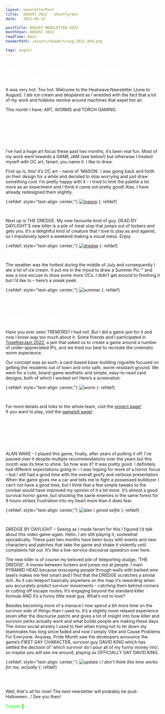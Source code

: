 ```yaml
---
layout: newsletterPost
title:  AUGUST 2022 - GhostTyrant
date:   2022-08-31

postTitle: AUGUST NEWSLETTER 2022
monthYear: AUGUST 2022
readTime: 6min
headerPath: /assets/headers/aug_2022_dbd.png

tags: august
---
```


<span style="color:white">THIS IS THE MONTH IN WHICH I BOUGHT A LARGE FAN</span>
---

It was very hot. Too hot. Welcome to the Heatwave Newsletter (June to August). I ate ice cream and despaired as I wrestled with the fact that a lot of my work and hobbies revolve around machines that expel hot air.

This month I have: ART, WORMS and TORCH GAMING.

<br>
<div class="postBreak" style="border-width:1px;border-color:#ababab"> </div>
<br>

<span style="color:white">ART ZONE</span>
---

I’ve had a huge art focus these past two months, it’s been real fun. Most of my work went towards a GAME JAM (see below!) but otherwise I treated myself with OC art, fanart, you name it. I like to draw.

First up is, this! It’s OC art – name of ‘MASON’. I was going back and forth on their design for a while and decided to stop worrying and just draw something cool. I’m pretty happy with it – I tried to limit the palette a lot more as an experiment and I think it came out pretty good! Alas, I have already redesigned them slightly.

{:refdef: style="text-align: center;"}
[![mason](/assets/2022_misc/aug_2022_mason.png)](https://ghosttyrant.co.uk/2022/06/11/divineHate.html)
{: refdef}

<br>

Next up is THE DREDGE. My new favourite kind of guy. DEAD BY DAYLIGHT’S new killer is a pile of meat slop that jumps out of lockers and gets you. It’s a delightful kind of creature that I love to play as and against, so I impulsively spent a weekend making a visual mess. Enjoy.

{:refdef: style="text-align: center;"}
[![dredge](/assets/2022_misc/aug_2022_dredge.png)](https://ghosttyrant.co.uk/2022/07/12/dredge.html)
{: refdef}

<br>

The weather was the hottest during the middle of July and consequently I ate a lot of ice cream. It put me in the mood to draw a Summer Pic ™ and was a nice excuse to draw some more OCs. I didn’t get around to finishing it but I’d like to – here’s a sneak peek.

{:refdef: style="text-align: center;"}
![summer](/assets/2022_misc/aug_2022_summerDate.png)
{: refdef}

<br>
<div class="postBreak" style="border-width:1px;border-color:#ababab"> </div>
<br>

<span style="color:white">PERFECT DRAW</span>
---

Have you ever seen TREMORS? I had not. But I did a game jam for it and now I know way too much about it. Some friends and I participated in [TogetherJam 2022](https://gamejolt.com/games/perfect_draw/730210), a jam that asked us to create a game around a number of under-appreciated IPs, and we tried our best to recreate the cinematic worm experience.

Our concept was as such: a card-based base-building roguelite focused on getting the residents out of town and onto safe, worm-resistant ground. We went for a cute, board-game aesthetic and simple, easy-to-read card designs, both of which I worked on! Here’s a screenshot:

{:refdef: style="text-align: center;"}
![worm](/assets/2022_misc/aug_2022_perfectDraw.png)
{: refdef}

<br>

For more details and links to the whole team, visit the [project page!](https://ghosttyrant.co.uk/2022/07/04/perfectDraw.html)
<br>If you want to play, visit the [gamejolt page!](https://gamejolt.com/games/perfect_draw/730210)

<br>
<div class="postBreak" style="border-width:1px;border-color:#ababab"> </div>
<br>

<span style="color:white">GAME ZONE</span>
---

ALAN WAKE – I played this game, finally, after years of putting it off. I’ve passed over it despite multiple recommendations over the years but this month was its time to shine. So how was it? It was pretty good. I definitely had different expectations going in – I was hoping for more of a horror focus – but I still had a good time with the overall goofy and verbose presentation. When the game gives me a car and tells me to fight a possessed bulldozer I can’t not have a good time, but I think that a few simple tweaks to the combat would have improved my opinion of it a bit more. It’s almost a good survival horror game, but shooting the same enemies in the same forest for 9 hours strikes frustration into my heart more than it does fear.

{:refdef: style="text-align: center;"}
![alan](/assets/2022_misc/aug_2022_alanWake.png) \\
*gmod selfie*
{: refdef}

<br>

DREDGE BY DAYLIGHT – Seeing as I made fanart for this I figured I’d talk about this video game again. Hello. I am still playing it, somewhat sporadically. These past two months have been busy with events and new characters and patches that take the game and shake it violently until complaints fall out. It’s like a live-service discourse speedrun over here. 

The new killer is of course my beloved pile of teleporting sludge, ‘THE DREDGE’. It moves between lockers and jumps out at people. I main PYRAMID HEAD because noscoping people through walls with barbed wire lasers makes me feel smart and I find that the DREDGE scratches a similar itch. As it can teleport basically anywhere on the map it’s rewarding when you accurately predict survivor movements – catching them behind corners or cutting off escape routes. It’s engaging beyond the standard killer formula AND it’s a funny little meat guy. What’s not to love?

Besides becoming more of a menace I now spend a bit more time on the survivor side of things than I used to. It’s a slightly more relaxed experience (even after the discourse patch) and gives a lot of insight into how killer and survivor perks actually work and what builds people are making these days. The minor social anxiety I used to feel when trying not to let down my teammates has long since faded and now I simply Vibe and Cause Problems For Everyone. 
Anyway, Pride Month saw the developers announce the game’s FIRST GAY CHARACTER, survivor guy DAVID KING which has settled the decision of ‘which survivor do I pour all of my funny money into’, so maybe you will see me around, playing as OFFICIALLY GAY DAVID KING.

{:refdef: style="text-align: center;"}
![update](/assets/2022_misc/aug_2022_windowsUpdate.png) \\
*I don't think this time works for me, actually*
{: refdef}

<br>
<div class="postBreak" style="border-width:1px;border-color:#ababab"> </div>
<br>

Well, that's all for now! The next newsletter will probably be post-Halloween...! See you then!
<br>

<span style="color:lime">Caspar 👻</span>